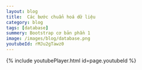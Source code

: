 ```yaml
---
layout: blog
title:  Các bước chuẩn hoá dữ liệu 
category: blog
tags: [database]
summery: Bootstrap cơ bản phần 1   
image: /images/blog/database.png
youtubeId: rMJu2gTawz0
---
```

 

{% include youtubePlayer.html id=page.youtubeId %}